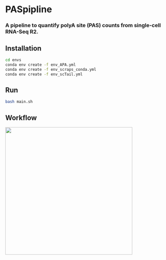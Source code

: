 # PASpipline

### A pipeline to quantify polyA site (PAS) counts from single-cell RNA-Seq R2.

## Installation
```bash
cd envs
conda env create -f env_APA.yml
conda env create -f env_scraps_conda.yml
conda env create -f env_scTail.yml
```

## Run
```bash
bash main.sh
```

## Workflow
<div>
<img src="PASpipline_workflow.png width="200" height="400"">
</div> 
